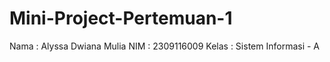 # Mini-Project-Pertemuan-1
Nama : Alyssa Dwiana Mulia
NIM : 2309116009
Kelas : Sistem Informasi - A
